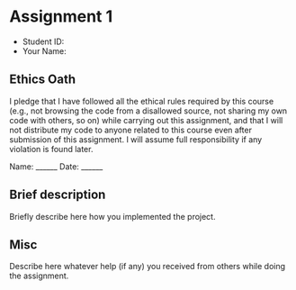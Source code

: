 # Assignment 1

- Student ID: 
- Your Name:

## Ethics Oath
I pledge that I have followed all the ethical rules required by this course (e.g., not browsing the code from a disallowed source, not sharing my own code with others, so on) while carrying out this assignment, and that I will not distribute my code to anyone related to this course even after submission of this assignment. I will assume full responsibility if any violation is found later.

Name: ______ 
Date: ______

## Brief description
Briefly describe here how you implemented the project.

## Misc
Describe here whatever help (if any) you received from others while doing the assignment.

